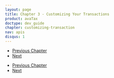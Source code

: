 ```yaml
---
layout: page
title: Chapter 3 - Customizing Your Transactions
product: avaTax
doctype: dev_guide
chapter: customizing-transaction
nav: apis
disqus: 1
---
```


<ul class="pager">
  <li class="previous"><a href="/avatax/dev-guide/transactions/"><i class="glyphicon glyphicon-chevron-left"></i>Previous Chapter</a></li>
  <li class="next"><a href="/avatax/dev-guide/reconciliation/">Next<i class="glyphicon glyphicon-chevron-right"></i></a></li>
</ul>


<ul class="pager">
  <li class="previous"><a href="/avatax/dev-guide/transactions/"><i class="glyphicon glyphicon-chevron-left"></i>Previous Chapter</a></li>
  <li class="next"><a href="/avatax/dev-guide/reconciliation/">Next<i class="glyphicon glyphicon-chevron-right"></i></a></li>
</ul>